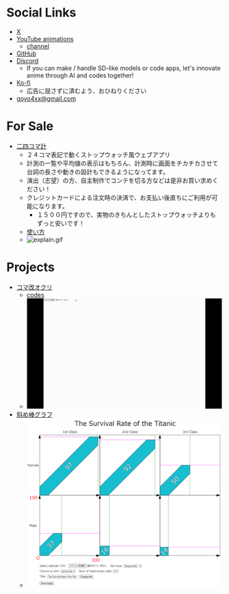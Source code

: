 # Social Links
- [X](https://x.com/5246ra)
- [YouTube animations](https://youtube.com/playlist?list=PLII0QfoK3vzYalCtzCbV60xl879i99wIh&si=ziznE7vQundZf8rb)
  - [channel](https://www.youtube.com/@5246ra)
- [GitHub](https://github.com/GoNishimura)
- [Discord](http://discord.gg/7fKUtTSRD5)
  - If you can make / handle SD-like models or code apps, let's innovate anime through AI and codes together! 
- [Ko-fi](https://ko-fi.com/5246ra)
  - 広告に屈さずに済むよう、おひねりください
- goyo4xx@gmail.com

# For Sale
- [二四コマ計](https://iowa--nishikomakei.us-central1.hosted.app/login)
  - ２４コマ表記で動くストップウォッチ風ウェブアプリ
  - 計測の一覧や平均値の表示はもちろん、計測時に画面をチカチカさせて台詞の長さや動きの設計もできるようになってます。
  - 演出（志望）の方、自主制作でコンテを切る方などは是非お買い求めください！
  - クレジットカードによる注文時の決済で、お支払い後直ちにご利用が可能になります。
    - １５００円ですので、実物のきちんとしたストップウォッチよりもずっと安いです！
  - [使い方](https://youtu.be/vfH7M_lIXwQ)
  - ![explain.gif](/how2use.gif)

# Projects
- [コマ改オクリ](https://gonishimura.github.io/komakai-okuri/)
  - [codes](https://github.com/GoNishimura/komakai-okuri) 
  - ![demo.gif](https://github.com/GoNishimura/komakai-okuri/blob/master/images/komakai-demo.gif?raw=true)
- [斜め棒グラフ](https://github.com/GoNishimura/diagonal-bar-plot)
  - ![screenshot of a diagonal bar plot 2](https://github.com/GoNishimura/diagonal-bar-plot/blob/main/images/defaultData2_screenshot.png?raw=true)
